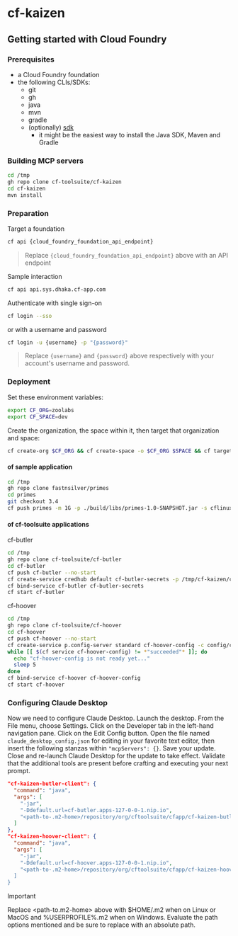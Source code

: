 # cf-kaizen

## Getting started with Cloud Foundry

### Prerequisites

* a Cloud Foundry foundation
* the following CLIs/SDKs:
  * git
  * gh
  * java
  * mvn
  * gradle
  * (optionally) [sdk](https://sdkman.io/)
    * it might be the easiest way to install the Java SDK, Maven and Gradle

### Building MCP servers

```bash
cd /tmp
gh repo clone cf-toolsuite/cf-kaizen
cd cf-kaizen
mvn install
```

### Preparation

Target a foundation

```bash
cf api {cloud_foundry_foundation_api_endpoint}
```

> Replace `{cloud_foundry_foundation_api_endpoint}` above with an API endpoint

Sample interaction

```bash
cf api api.sys.dhaka.cf-app.com
```

Authenticate with single sign-on

```bash
cf login --sso
```

or with a username and password

```bash
cf login -u {username} -p "{password}"
```

> Replace `{username}` and `{password}` above respectively with your account's username and password.

### Deployment

Set these environment variables:

```bash
export CF_ORG=zoolabs
export CF_SPACE=dev
```

Create the organization, the space within it, then target that organization and space:

```bash
cf create-org $CF_ORG && cf create-space -o $CF_ORG $SPACE && cf target -o $CF_ORG -s $CF_SPACE
```

#### of sample application

```bash
cd /tmp
gh repo clone fastnsilver/primes
cd primes
git checkout 3.4
cf push primes -m 1G -p ./build/libs/primes-1.0-SNAPSHOT.jar -s cflinuxfs4
```

#### of cf-toolsuite applications

cf-butler 

```bash
cd /tmp
gh repo clone cf-toolsuite/cf-butler
cd cf-butler
cf push cf-butler --no-start
cf create-service credhub default cf-butler-secrets -p /tmp/cf-kaizen/config/secrets.butler.json
cf bind-service cf-butler cf-butler-secrets
cf start cf-butler
```

cf-hoover

```bash
cd /tmp
gh repo clone cf-toolsuite/cf-hoover
cd cf-hoover
cf push cf-hoover --no-start
cf create-service p.config-server standard cf-hoover-config -c config/config-server.json
while [[ $(cf service cf-hoover-config) != *"succeeded"* ]]; do
  echo "cf-hoover-config is not ready yet..."
  sleep 5
done
cf bind-service cf-hoover cf-hoover-config
cf start cf-hoover
```

### Configuring Claude Desktop

Now we need to configure Claude Desktop.
Launch the desktop.
From the File menu, choose Settings.
Click on the Developer tab in the left-hand navigation pane.
Click on the Edit Config button.
Open the file named `claude_desktop_config.json` for editing in your favorite text editor,
then insert the following stanzas within `"mcpServers": {}`.
Save your update.
Close and re-launch Claude Desktop for the update to take effect.
Validate that the additional tools are present before crafting and executing your next prompt.

```json
"cf-kaizen-butler-client": {
  "command": "java",
  "args": [
    "-jar",
    "-Ddefault.url=cf-butler.apps-127-0-0-1.nip.io",
    "<path-to-.m2-home>/repository/org/cftoolsuite/cfapp/cf-kaizen-butler-client/0.0.1-SNAPSHOT/cf-kaizen-butler-client-0.0.1-SNAPSHOT.jar"
  ]
},
"cf-kaizen-hoover-client": {
  "command": "java",
  "args": [
    "-jar",
    "-Ddefault.url=cf-hoover.apps-127-0-0-1.nip.io",
    "<path-to-.m2-home>/repository/org/cftoolsuite/cfapp/cf-kaizen-hoover-client/0.0.1-SNAPSHOT/cf-kaizen-hoover-client-0.0.1-SNAPSHOT.jar""
  ]
}
```

> [!IMPORTANT]
> Replace <path-to.m2-home> above with $HOME/.m2 when on Linux or MacOS and %USERPROFILE%\.m2 when on Windows.  Evaluate the path options mentioned and be sure to replace with an absolute path. 